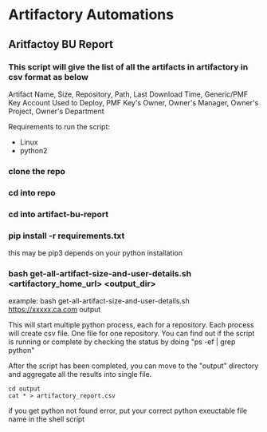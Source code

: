 # Artifactory Automations

## Aritfactoy BU Report
### This script will give the list of all the artifacts in artifactory in csv format as below

Artifact Name, Size, Repository, Path, Last Download Time, Generic/PMF Key Account Used to Deploy, PMF Key's Owner, Owner's Manager, Owner's Project, Owner's Department  

Requirements to run the script:
* Linux
* python2

### clone the repo
### cd into repo
### cd into artifact-bu-report
### pip install -r requirements.txt
this may be pip3 depends on your python installation
### bash get-all-artifact-size-and-user-details.sh <artifactory_home_url> <output_dir>
example: bash get-all-artifact-size-and-user-details.sh https://xxxxx.ca.com output

This will start multiple python process, each for a repository. Each process will create csv file. One file for one repository. You can find out if the script is running or complete by checking the status by doing "ps -ef | grep python"

After the script has been completed, you can move to the "output" directory and aggregate all the results into single file.
```
cd output
cat * > artifactory_report.csv
```

if you get python not found error, put your correct python exeuctable file name in the shell script

